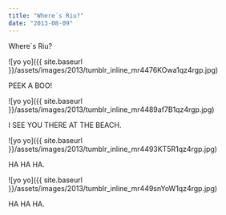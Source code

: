 ```yaml
---
title: "Where´s Riu?"
date: "2013-08-09"
---
```


Where´s Riu?

![yo yo]({{ site.baseurl }}/assets/images/2013/tumblr_inline_mr4476KOwa1qz4rgp.jpg)

PEEK A BOO!

![yo yo]({{ site.baseurl }}/assets/images/2013/tumblr_inline_mr4489af7B1qz4rgp.jpg)

I SEE YOU THERE AT THE BEACH.

![yo yo]({{ site.baseurl }}/assets/images/2013/tumblr_inline_mr4493KT5R1qz4rgp.jpg)

HA HA HA.

![yo yo]({{ site.baseurl }}/assets/images/2013/tumblr_inline_mr449snYoW1qz4rgp.jpg)

HA HA HA.
